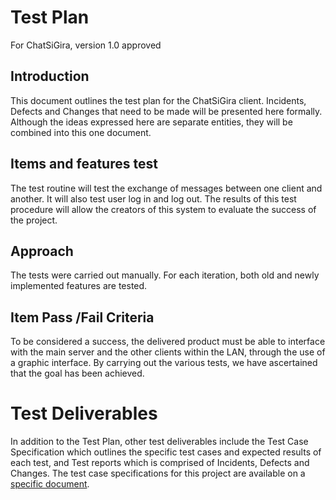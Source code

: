 # Test Plan

For ChatSiGira, version 1.0 approved <br>


## Introduction 
This document outlines the test plan for the ChatSiGira client.  Incidents, Defects and Changes that need to be made will be presented here formally.  Although the ideas expressed here are separate entities, they will be combined into this one document.

## Items and features test
The test routine will test the exchange of messages between one client and another. It will also test user log in and log out. The results of this test procedure will allow the creators of this system to evaluate the success of the project.
## Approach
The tests were carried out manually. For each iteration, both old and newly implemented features are tested.
## Item Pass /Fail Criteria
To be considered a success, the delivered product must be able to interface with the main server and the other clients within the LAN, through the use of a graphic interface. By carrying out the various tests, we have ascertained that the goal has been achieved.



# Test Deliverables
In addition to the Test Plan, other test deliverables include the Test Case Specification which outlines the specific test cases and expected results of each test, and Test reports which is comprised of Incidents, Defects and Changes. The test case specifications for this project are available on a [specific document](https://github.com/teddyedo/2020_5EI_team1_Allari/blob/master/docs/Test%20Case%20Specification.md).




  